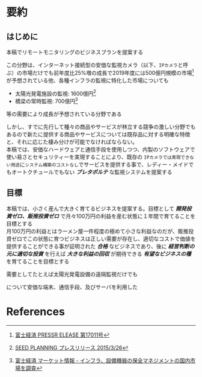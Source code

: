 # 要約

## はじめに

本稿でリモートモニタリングのビジネスプランを提案する  

この分野は、インターネット接続型の安価な監視カメラ（以下、`IPカメラ`と呼ぶ）の市場だけでも前年度比25%増の成長で2019年度には500億円規模の市場[^1]が予想されている他、各種インフラの監視に特化した市場についても

- 太陽光発電施設の監視: 1600億円[^2]
- 橋梁の常時監視: 700億円[^3]

等の需要により成長が予想されている分野である  

しかし、すでに先行して種々の商品やサービスが林立する競争の激しい分野でもあるので新たに提供する商品やサービスについては既存品に対する明確な特徴と、それに応じた棲み分けが可能でなければならない。  
本稿では、安価なハードウェアと通信手段を使用しつつ、内製のソフトウェアで使い易さとセキュリティーを実現することにより、既存の `IPカメラでは実現できない用途`に`システム構築のコストなし`でサービスを提供する事で、レディー・メイドでもオートクチュールでもない ***プレタポルテ*** な監視システムを提案する

## 目標

本稿では、小さく産んで大きく育てるビジネスを提案する。目標として ***開発投資ゼロ、販推投資ゼロ*** で月々100万円の利益を産む状態に１年間で育てることを目標とする  
月100万円の利益とはラーメン屋一件程度の極めて小さな利益なのだが、販推投資ゼロでこの状態に育つビジネスは正しい需要が存在し、適切なコストで価値を提供することができる事が証明された ***合格*** なビジネスであり、後に ***経営判断の元に適切な投資*** を行えば ***大きな利益の回収*** が期待できる ***有望なビジネスの種*** を育てることを目標とする 

需要としてたとえば太陽光発電設備の遠隔監視だけでも

について安価な端末、通信手段、及びサーバを利用した


# References

[^1]: [富士経済 PRESSR ELEASE 第17011号](http://www.group.fuji-keizai.co.jp/press/pdf/170214_17011.pdf)
[^2]: [SEED PLANNING プレスリリース 2015/3/26](https://www.seedplanning.co.jp/press/2015/2015032601.html)
[^3]: [富士経済 マーケット情報 - インフラ、設備機器の保全マネジメントの国内市場を調査](https://www.fuji-keizai.co.jp/market/14068.html)
